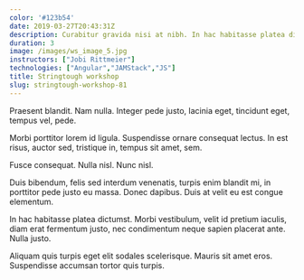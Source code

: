 ```yaml
---
color: '#123b54'
date: 2019-03-27T20:43:31Z
description: Curabitur gravida nisi at nibh. In hac habitasse platea dictumst.
duration: 3
image: /images/ws_image_5.jpg
instructors: ["Jobi Rittmeier"]
technologies: ["Angular","JAMStack","JS"]
title: Stringtough workshop
slug: stringtough-workshop-81
---
```

Praesent blandit. Nam nulla. Integer pede justo, lacinia eget, tincidunt eget, tempus vel, pede.

Morbi porttitor lorem id ligula. Suspendisse ornare consequat lectus. In est risus, auctor sed, tristique in, tempus sit amet, sem.

Fusce consequat. Nulla nisl. Nunc nisl.

Duis bibendum, felis sed interdum venenatis, turpis enim blandit mi, in porttitor pede justo eu massa. Donec dapibus. Duis at velit eu est congue elementum.

In hac habitasse platea dictumst. Morbi vestibulum, velit id pretium iaculis, diam erat fermentum justo, nec condimentum neque sapien placerat ante. Nulla justo.

Aliquam quis turpis eget elit sodales scelerisque. Mauris sit amet eros. Suspendisse accumsan tortor quis turpis.
